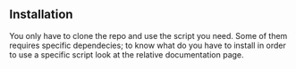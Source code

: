 ## Installation

You only have to clone the repo and use the script you need.
Some of them requires specific dependecies; to know what do you have to install in order to use a specific script look at the relative documentation page.
